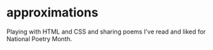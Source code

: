 # approximations

Playing with HTML and CSS and sharing poems I've read and liked for National Poetry Month.

